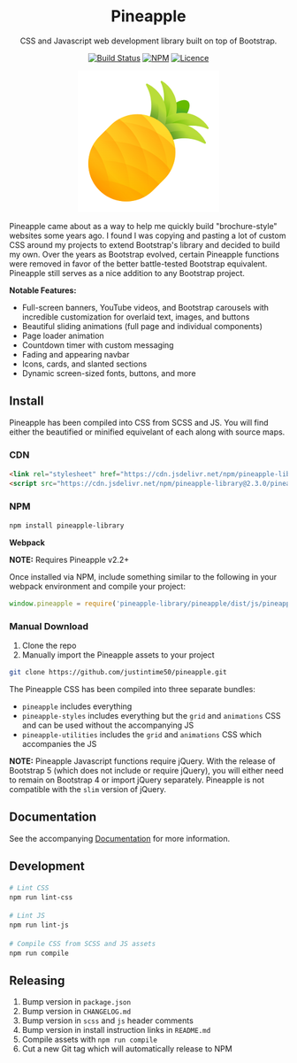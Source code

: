 <div align="center">

# Pineapple

CSS and Javascript web development library built on top of Bootstrap.

[![Build Status](https://github.com/Justintime50/pineapple/workflows/build/badge.svg)](https://github.com/Justintime50/pineapple/actions)
[![NPM](https://img.shields.io/npm/v/pineapple-library)](https://www.npmjs.com/package/pineapple-library)
[![Licence](https://img.shields.io/github/license/justintime50/pineapple)](LICENSE)

<img src="https://raw.githubusercontent.com/justintime50/assets/main/src/pineapple/showcase.png" alt="Showcase">

</div>

Pineapple came about as a way to help me quickly build "brochure-style" websites some years ago. I found I was copying and pasting a lot of custom CSS around my projects to extend Bootstrap's library and decided to build my own. Over the years as Bootstrap evolved, certain Pineapple functions were removed in favor of the better battle-tested Bootstrap equivalent. Pineapple still serves as a nice addition to any Bootstrap project.

**Notable Features:**

* Full-screen banners, YouTube videos, and Bootstrap carousels with incredible customization for overlaid text, images, and buttons
* Beautiful sliding animations (full page and individual components)
* Page loader animation
* Countdown timer with custom messaging
* Fading and appearing navbar
* Icons, cards, and slanted sections
* Dynamic screen-sized fonts, buttons, and more

## Install

Pineapple has been compiled into CSS from SCSS and JS. You will find either the beautified or minified equivelant of each along with source maps.

### CDN

```html
<link rel="stylesheet" href="https://cdn.jsdelivr.net/npm/pineapple-library@2.3.0/pineapple/dist/css/pineapple.min.css">
<script src="https://cdn.jsdelivr.net/npm/pineapple-library@2.3.0/pineapple/dist/js/pineapple.min.js"></script>
```

### NPM

```bash
npm install pineapple-library
```

**Webpack**

**NOTE:** Requires Pineapple v2.2+

Once installed via NPM, include something similar to the following in your webpack environment and compile your project:

```javascript
window.pineapple = require('pineapple-library/pineapple/dist/js/pineapple');
```

### Manual Download

1. Clone the repo
1. Manually import the Pineapple assets to your project

```bash
git clone https://github.com/justintime50/pineapple.git
```

The Pineapple CSS has been compiled into three separate bundles: 
* `pineapple` includes everything
* `pineapple-styles` includes everything but the `grid` and `animations` CSS and can be used without the accompanying JS
* `pineapple-utilities` includes the `grid` and `animations` CSS which accompanies the JS

**NOTE:** Pineapple Javascript functions require jQuery. With the release of Bootstrap 5 (which does not include or require jQuery), you will either need to remain on Bootstrap 4 or import jQuery separately. Pineapple is not compatible with the `slim` version of jQuery.

## Documentation

See the accompanying [Documentation](/docs/README.md) for more information.

## Development

```bash
# Lint CSS
npm run lint-css

# Lint JS
npm run lint-js

# Compile CSS from SCSS and JS assets
npm run compile
```

## Releasing

1. Bump version in `package.json`
1. Bump version in `CHANGELOG.md`
1. Bump version in `scss` and `js` header comments
1. Bump version in install instruction links in `README.md`
1. Compile assets with `npm run compile`
1. Cut a new Git tag which will automatically release to NPM
